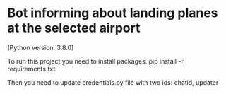 ﻿# Bot informing about landing planes at the selected airport 
 
(Python version: 3.8.0)

To run this project you need to install packages:
pip install -r requirements.txt

Then you need to update credentials.py file with two ids: chatid, updater
